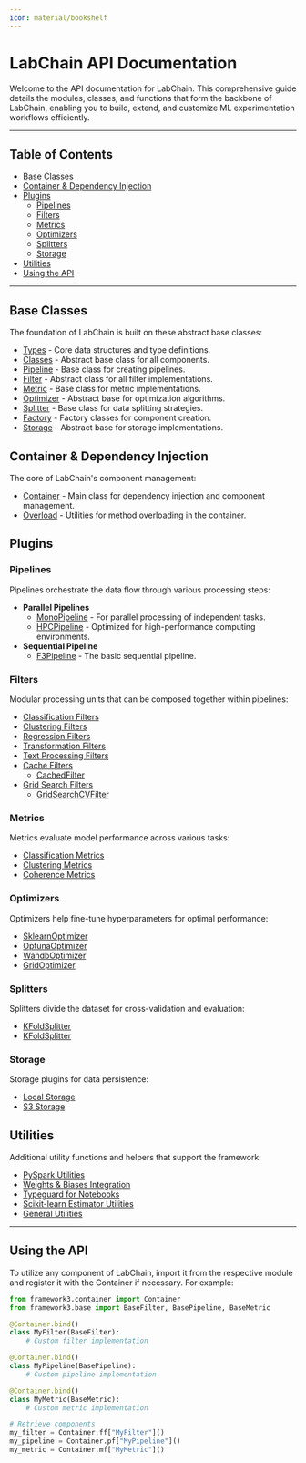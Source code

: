 ```yaml
---
icon: material/bookshelf
---
```


# LabChain API Documentation

Welcome to the API documentation for LabChain. This comprehensive guide details the modules, classes, and functions that form the backbone of LabChain, enabling you to build, extend, and customize ML experimentation workflows efficiently.

---

## Table of Contents

- [Base Classes](#base-classes)
- [Container & Dependency Injection](#container-dependency-injection)
- [Plugins](#plugins)
  - [Pipelines](#pipelines)
  - [Filters](#filters)
  - [Metrics](#metrics)
  - [Optimizers](#optimizers)
  - [Splitters](#splitters)
  - [Storage](#storage)
- [Utilities](#utilities)
- [Using the API](#using-the-api)

---

## Base Classes

The foundation of LabChain is built on these abstract base classes:

- [Types](base/base_types.md) - Core data structures and type definitions.
- [Classes](base/base_plugin.md) - Abstract base class for all components.
- [Pipeline](base/base_pipelines.md) - Base class for creating pipelines.
- [Filter](base/base_filter.md) - Abstract class for all filter implementations.
- [Metric](base/base_metric.md) - Base class for metric implementations.
- [Optimizer](base/base_optimizer.md) - Abstract base for optimization algorithms.
- [Splitter](base/base_splitter.md) - Base class for data splitting strategies.
- [Factory](base/base_factory.md) - Factory classes for component creation.
- [Storage](base/base_storage.md) - Abstract base for storage implementations.

## Container & Dependency Injection

The core of LabChain's component management:

- [Container](container/container.md) - Main class for dependency injection and component management.
- [Overload](container/overload.md) - Utilities for method overloading in the container.

## Plugins

### Pipelines

Pipelines orchestrate the data flow through various processing steps:

- **Parallel Pipelines**
  - [MonoPipeline](plugins/pipelines/parallel/mono_pipeline.md) - For parallel processing of independent tasks.
  - [HPCPipeline](plugins/pipelines/parallel/hpc_pipeline.md) - Optimized for high-performance computing environments.
- **Sequential Pipeline**
  - [F3Pipeline](plugins/pipelines/sequential/f3_pipeline.md) - The basic sequential pipeline.

### Filters

Modular processing units that can be composed together within pipelines:

- [Classification Filters](plugins/filters/classification.md)
- [Clustering Filters](plugins/filters/clustering.md)
- [Regression Filters](plugins/filters/regression.md)
- [Transformation Filters](plugins/filters/transformation.md)
- [Text Processing Filters](plugins/filters/text_processing.md)
- [Cache Filters](plugins/filters/cache.md)
  - [CachedFilter](plugins/filters/cache.md)
- [Grid Search Filters](plugins/filters/grid_search.md)
  - [GridSearchCVFilter](plugins/filters/grid_search.md)

### Metrics

Metrics evaluate model performance across various tasks:

- [Classification Metrics](plugins/metrics/classification.md)
- [Clustering Metrics](plugins/metrics/clustering.md)
- [Coherence Metrics](plugins/metrics/coherence.md)

### Optimizers

Optimizers help fine-tune hyperparameters for optimal performance:

- [SklearnOptimizer](plugins/optimizers/sklearn_optimizer.md)
- [OptunaOptimizer](plugins/optimizers/optuna_optimizer.md)
- [WandbOptimizer](plugins/optimizers/wandb_optimizer.md)
- [GridOptimizer](plugins/optimizers/grid_optimizer.md)

### Splitters

Splitters divide the dataset for cross-validation and evaluation:

- [KFoldSplitter](plugins/splitters/kfold_splitter.md)
- [KFoldSplitter](plugins/splitters/stratified_kfold_splitter.md)

### Storage

Storage plugins for data persistence:

- [Local Storage](plugins/storage/local.md)
- [S3 Storage](plugins/storage/s3.md)

## Utilities

Additional utility functions and helpers that support the framework:

- [PySpark Utilities](utils/pyspark.md)
- [Weights & Biases Integration](utils/wandb.md)
- [Typeguard for Notebooks](utils/typeguard.md)
- [Scikit-learn Estimator Utilities](utils/sklearn.md)
- [General Utilities](utils/utils.md)

---

## Using the API

To utilize any component of LabChain, import it from the respective module and register it with the Container if necessary. For example:

```python
from framework3.container import Container
from framework3.base import BaseFilter, BasePipeline, BaseMetric

@Container.bind()
class MyFilter(BaseFilter):
    # Custom filter implementation

@Container.bind()
class MyPipeline(BasePipeline):
    # Custom pipeline implementation

@Container.bind()
class MyMetric(BaseMetric):
    # Custom metric implementation

# Retrieve components
my_filter = Container.ff["MyFilter"]()
my_pipeline = Container.pf["MyPipeline"]()
my_metric = Container.mf["MyMetric"]()

```
